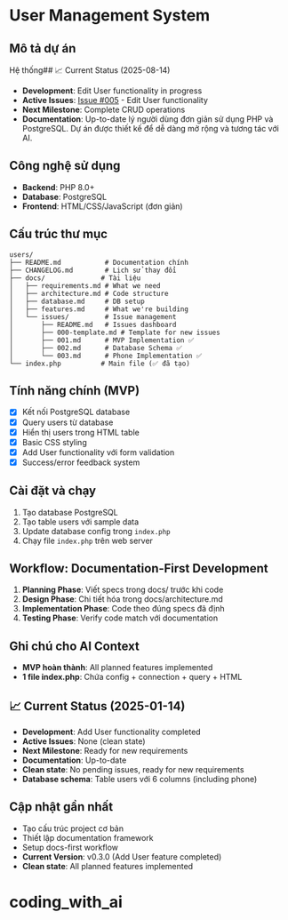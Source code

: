 # User Management System

## Mô tả dự án
Hệ thống## 📈 Current Status (2025-08-14)
- **Development**: Edit User functionality in progress
- **Active Issues**: [Issue #005](docs/issues/005.md) - Edit User functionality  
- **Next Milestone**: Complete CRUD operations
- **Documentation**: Up-to-date lý người dùng đơn giản sử dụng PHP và PostgreSQL. Dự án được thiết kế để dễ dàng mở rộng và tương tác với AI.

## Công nghệ sử dụng
- **Backend**: PHP 8.0+
- **Database**: PostgreSQL
- **Frontend**: HTML/CSS/JavaScript (đơn giản)

## Cấu trúc thư mục
```
users/
├── README.md           # Documentation chính
├── CHANGELOG.md        # Lịch sử thay đổi
├── docs/              # Tài liệu
│   ├── requirements.md # What we need
│   ├── architecture.md # Code structure  
│   ├── database.md     # DB setup
│   ├── features.md     # What we're building
│   └── issues/         # Issue management
│       ├── README.md   # Issues dashboard
│       ├── 000-template.md # Template for new issues
│       ├── 001.md      # MVP Implementation ✅
│       ├── 002.md      # Database Schema ✅
│       └── 003.md      # Phone Implementation ✅
└── index.php          # Main file (✅ đã tạo)
```

## Tính năng chính (MVP)
- [x] Kết nối PostgreSQL database
- [x] Query users từ database  
- [x] Hiển thị users trong HTML table
- [x] Basic CSS styling
- [x] Add User functionality với form validation
- [x] Success/error feedback system

## Cài đặt và chạy
1. Tạo database PostgreSQL
2. Tạo table users với sample data
3. Update database config trong `index.php`
4. Chạy file `index.php` trên web server

## Workflow: Documentation-First Development
1. **Planning Phase**: Viết specs trong docs/ trước khi code
2. **Design Phase**: Chi tiết hóa trong docs/architecture.md
3. **Implementation Phase**: Code theo đúng specs đã định
4. **Testing Phase**: Verify code match với documentation

## Ghi chú cho AI Context
- **MVP hoàn thành**: All planned features implemented
- **1 file index.php**: Chứa config + connection + query + HTML
## 📈 Current Status (2025-01-14)
- **Development**: Add User functionality completed 
- **Active Issues**: None (clean state)
- **Next Milestone**: Ready for new requirements
- **Documentation**: Up-to-date
- **Clean state**: No pending issues, ready for new requirements
- **Database schema**: Table users với 6 columns (including phone)

## Cập nhật gần nhất
- Tạo cấu trúc project cơ bản
- Thiết lập documentation framework
- Setup docs-first workflow
- **Current Version**: v0.3.0 (Add User feature completed)
- **Clean state**: All planned features implemented
# coding_with_ai
